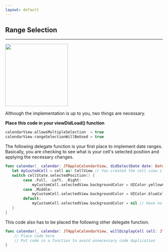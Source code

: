 ```yaml
---
layout: default
---
```


## Range Selection
___

<img src="https://cloud.githubusercontent.com/assets/4571502/16706761/ff11073e-45ea-11e6-8d1a-79fc0c15df90.gif" height="200" width="200">

Although the implementation is up to you, two things are necessary.

**Place this code in your viewDidLoad() function** 

```swift
calendarView.allowsMultipleSelection  = true
calendarView.rangeSelectionWillBeUsed = true
```

The following delegate function is your first place to implement date ranges. Basically, you are checking to see what is your cell's selected position and applying the necessary changes.

```swift
func calendar(_ calendar: JTAppleCalendarView, didSelectDate date: Date, cell: JTAppleDayCellView?, cellState: CellState) {
   let myCustomCell = cell as! CellView // You created the cell view if you followed the tutorial
   switch cellState.selectedPosition() {
        case .Full, .Left, .Right:
            myCustomCell.selectedView.backgroundColor = UIColor.yellowColor() // Or you can put what ever you like for your rounded corners, and your stand-alone selected cell
        case .Middle:
            myCustomCell.selectedView.backgroundColor = UIColor.blueColor() // Or what ever you want for your dates that land in the middle
        default:
            myCustomCell.selectedView.backgroundColor = nil // Have no selection when a cell is not selected
   }
}
```

This code also has to be placed the following other delegate function.

```swift
func calendar(_ calendar: JTAppleCalendarView, willDisplayCell cell: JTAppleDayCellView, date: Date, cellState: CellState) {
    // Place code here
    // Put code in a function to avoid unnecessary code duplication
}
```
